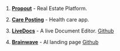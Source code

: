 
1. [**Propout**](https://mypropout.com)  - Real Estate Platform. 
 
2. [**Care Posting**](https://careposting.com) - Health care app.

3.  [**LiveDocs**](https://live-docs-lime.vercel.app/sign-in)   - A live Document Editor.
     [Github](https://github.com/1am-programmer/Live-docs)  

4. [**Brainwave**](https://vercel.com/daniels-projects-6d27f7a3/ai-landing-page)  - AI landing page
   [Github](https://github.com/1am-programmer/BrainwaveAI-landing-page)  

